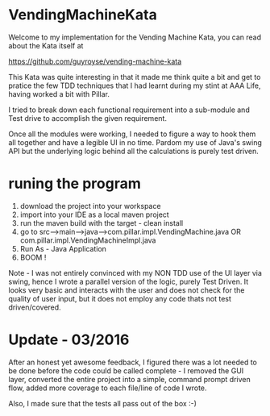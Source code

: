 # VendingMachineKata
Welcome to my implementation for the Vending Machine Kata, you can read about the Kata itself at

https://github.com/guyroyse/vending-machine-kata

This Kata was quite interesting in that it made me think quite a bit and get to pratice the few TDD techniques that I had learnt during my stint at AAA Life, having worked a bit with Pillar.

I tried to break down each functional requirement into a sub-module and Test drive to accomplish the given requirement.

Once all the modules were working, I needed to figure a way to hook them all together and have a legible UI in no time. Pardom my use of Java's swing API but the underlying logic behind all the calculations is purely test driven.

# runing the program
1. download the project into your workspace
2. import into your IDE as a local maven project
3. run the maven build with the target - clean install
4. go to src-->main-->java-->com.pillar.impl.VendingMachine.java OR com.pillar.impl.VendingMachineImpl.java
5. Run As - Java Application
6. BOOM !

Note - I was not entirely convinced with my NON TDD use of the UI layer via swing, hence I wrote a parallel version of the logic, purely Test Driven. It looks very basic and interacts with the user and does not check for the quality of user input, but it does not employ any code thats not test driven/covered.


# Update - 03/2016
After an honest yet awesome feedback, I figured there was a lot needed to be done before the code could be called complete - I removed the GUI layer,
converted the entire project into a simple, command prompt driven flow, added more coverage to each file/line of code I wrote.

Also, I made sure that the tests all pass out of the box :-)


